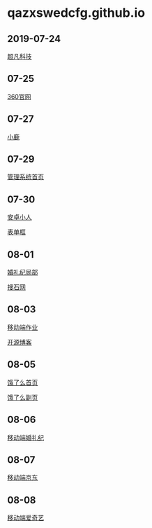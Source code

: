 # qazxswedcfg.github.io
## 2019-07-24
<a href="https://qazxswedcfg.github.io/超凡科技/html/超凡科技.html">超凡科技</a>

<h2>07-25</h2>
<a href="https://qazxswedcfg.github.io/360官网/html/360官网.html">360官网</a>

<h2>07-27</h2>
<a href="https://qazxswedcfg.github.io/work-xiaolu/html/xiaolu.html">小鹿</a>

<h2>07-29</h2>
<a href="https://qazxswedcfg.github.io/work/index.html">管理系统首页</a>

<h2>07-30</h2>
<a href="https://qazxswedcfg.github.io/code/html/安卓小小人.html">安卓小人</a>

<a href="https://qazxswedcfg.github.io/code/html/表单框.html">表单框</a>

<h2>08-01</h2>
<a href="https://qazxswedcfg.github.io/hunliji/index.html">婚礼纪局部</a>

<a href="https://qazxswedcfg.github.io/soushi/index.html">搜石网</a>

<h2>08-03</h2>

<a href="https://qazxswedcfg.github.io/allpyra/index.html">移动端作业</a>

<a href="https://qazxswedcfg.github.io/开源博客/index.html">开源博客</a>

<h2>08-05</h2>

<a href="https://qazxswedcfg.github.io/elm/index.html">饿了么首页</a>

<a href="https://qazxswedcfg.github.io/elm/html/work02.html">饿了么副页</a>

<h2>08-06</h2>

<a href="https://qazxswedcfg.github.io/移动端-婚礼纪/index.html">移动端婚礼纪</a>

<h2>08-07</h2>

<a href="https://qazxswedcfg.github.io/京东移动端/index.html">移动端京东</a>

<h2>08-08</h2>

<a href="https://qazxswedcfg.github.io/爱奇艺移动端/index.html">移动端爱奇艺</a>